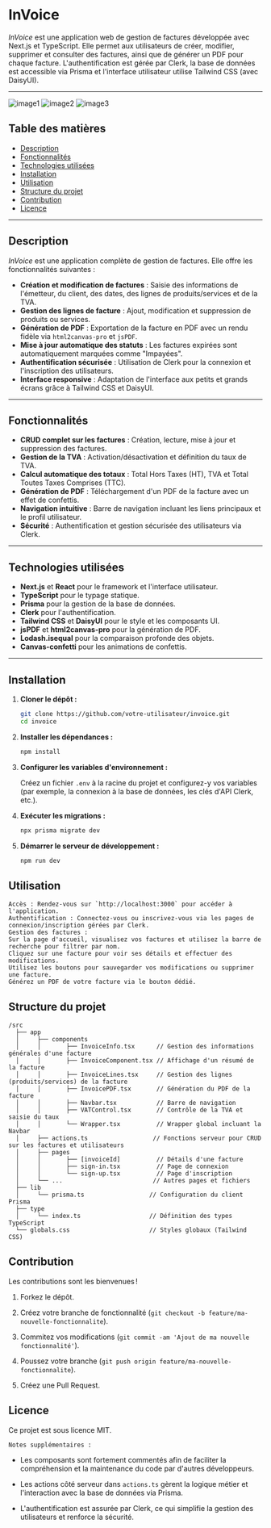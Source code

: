 # InVoice

_InVoice_ est une application web de gestion de factures développée avec Next.js et TypeScript. Elle permet aux utilisateurs de créer, modifier, supprimer et consulter des factures, ainsi que de générer un PDF pour chaque facture. L'authentification est gérée par Clerk, la base de données est accessible via Prisma et l'interface utilisateur utilise Tailwind CSS (avec DaisyUI).

---

![image1](public/img_read1.png )
![image2](public/img_read2.png)
![image3](public/img_read3.png)


## Table des matières

- [Description](#description)
- [Fonctionnalités](#fonctionnalités)
- [Technologies utilisées](#technologies-utilisées)
- [Installation](#installation)
- [Utilisation](#utilisation)
- [Structure du projet](#structure-du-projet)
- [Contribution](#contribution)
- [Licence](#licence)

---

## Description

_InVoice_ est une application complète de gestion de factures. Elle offre les fonctionnalités suivantes :

- **Création et modification de factures** : Saisie des informations de l'émetteur, du client, des dates, des lignes de produits/services et de la TVA.
- **Gestion des lignes de facture** : Ajout, modification et suppression de produits ou services.
- **Génération de PDF** : Exportation de la facture en PDF avec un rendu fidèle via `html2canvas-pro` et `jsPDF`.
- **Mise à jour automatique des statuts** : Les factures expirées sont automatiquement marquées comme "Impayées".
- **Authentification sécurisée** : Utilisation de Clerk pour la connexion et l'inscription des utilisateurs.
- **Interface responsive** : Adaptation de l'interface aux petits et grands écrans grâce à Tailwind CSS et DaisyUI.

---

## Fonctionnalités

- **CRUD complet sur les factures** : Création, lecture, mise à jour et suppression des factures.
- **Gestion de la TVA** : Activation/désactivation et définition du taux de TVA.
- **Calcul automatique des totaux** : Total Hors Taxes (HT), TVA et Total Toutes Taxes Comprises (TTC).
- **Génération de PDF** : Téléchargement d'un PDF de la facture avec un effet de confettis.
- **Navigation intuitive** : Barre de navigation incluant les liens principaux et le profil utilisateur.
- **Sécurité** : Authentification et gestion sécurisée des utilisateurs via Clerk.

---

## Technologies utilisées

- **Next.js** et **React** pour le framework et l'interface utilisateur.
- **TypeScript** pour le typage statique.
- **Prisma** pour la gestion de la base de données.
- **Clerk** pour l'authentification.
- **Tailwind CSS** et **DaisyUI** pour le style et les composants UI.
- **jsPDF** et **html2canvas-pro** pour la génération de PDF.
- **Lodash.isequal** pour la comparaison profonde des objets.
- **Canvas-confetti** pour les animations de confettis.

---

## Installation

1. **Cloner le dépôt :**

   ```bash
   git clone https://github.com/votre-utilisateur/invoice.git
   cd invoice

2. **Installer les dépendances :**

    ```bash
    npm install
    ```

3. **Configurer les variables d'environnement :**

    Créez un fichier `.env` à la racine du projet et configurez-y vos variables (par exemple, la connexion à la base de données, les clés d'API Clerk, etc.).

4. **Exécuter les migrations :**

    ```bash
    npx prisma migrate dev
    ```
5. **Démarrer le serveur de développement :**

    ```bash
    npm run dev

## Utilisation
    Accès : Rendez-vous sur `http://localhost:3000` pour accéder à l'application.
    Authentification : Connectez-vous ou inscrivez-vous via les pages de connexion/inscription gérées par Clerk.
    Gestion des factures :
    Sur la page d'accueil, visualisez vos factures et utilisez la barre de recherche pour filtrer par nom.
    Cliquez sur une facture pour voir ses détails et effectuer des modifications.
    Utilisez les boutons pour sauvegarder vos modifications ou supprimer une facture.
    Générez un PDF de votre facture via le bouton dédié.

## Structure du projet

```
/src
  ├── app
  │     ├── components
  │     │       ├── InvoiceInfo.tsx      // Gestion des informations générales d'une facture
  │     │       ├── InvoiceComponent.tsx // Affichage d'un résumé de la facture
  │     │       ├── InvoiceLines.tsx     // Gestion des lignes (produits/services) de la facture
  │     │       ├── InvoicePDF.tsx       // Génération du PDF de la facture
  │     │       ├── Navbar.tsx           // Barre de navigation
  │     │       ├── VATControl.tsx       // Contrôle de la TVA et saisie du taux
  │     │       └── Wrapper.tsx          // Wrapper global incluant la Navbar
  │     ├── actions.ts                  // Fonctions serveur pour CRUD sur les factures et utilisateurs
  │     ├── pages
  │     │       ├── [invoiceId]          // Détails d'une facture
  │     │       ├── sign-in.tsx          // Page de connexion
  │     │       └── sign-up.tsx          // Page d'inscription
  │     └── ...                         // Autres pages et fichiers
  ├── lib
  │     └── prisma.ts                  // Configuration du client Prisma
  ├── type
  │     └── index.ts                   // Définition des types TypeScript
  └── globals.css                      // Styles globaux (Tailwind CSS)
```

## Contribution

Les contributions sont les bienvenues !

1. Forkez le dépôt.

2. Créez votre branche de fonctionnalité (`git checkout -b feature/ma-nouvelle-fonctionnalite`).

3. Commitez vos modifications (`git commit -am 'Ajout de ma nouvelle fonctionnalité'`).

4. Poussez votre branche (`git push origin feature/ma-nouvelle-fonctionnalite`).

5. Créez une Pull Request.

## Licence

Ce projet est sous licence MIT.

`Notes supplémentaires :`

- Les composants sont fortement commentés afin de faciliter la compréhension et la maintenance du code par d'autres développeurs.

- Les actions côté serveur dans `actions.ts` gèrent la logique métier et l'interaction avec la base de données via Prisma.

- L'authentification est assurée par Clerk, ce qui simplifie la gestion des utilisateurs et renforce la sécurité.

